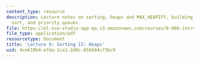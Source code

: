```yaml
---
content_type: resource
description: Lecture notes on sorting, heaps and MAX_HEAPIFY, building a heap, heap
  sort, and priority queues.
file: https://ol-ocw-studio-app-qa.s3.amazonaws.com/courses/6-006-introduction-to-algorithms-spring-2008/4ce619b4efda1ca12d0c65b504c73bc9_lec9.pdf
file_type: application/pdf
resourcetype: Document
title: 'Lecture 9: Sorting II: Heaps'
uid: 4ce619b4-efda-1ca1-2d0c-65b504c73bc9
---
```

